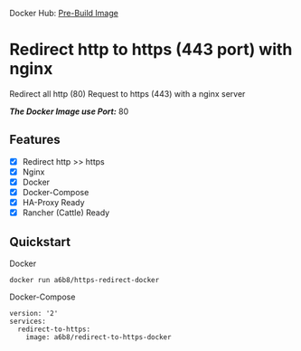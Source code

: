Docker Hub: [Pre-Build Image](https://hub.docker.com/r/a6b8/redirect-to-https-docker/)

# Redirect http to https (443 port) with nginx
Redirect all http (80) Request to https (443) with a nginx server

***The Docker Image use Port:*** 80


## Features
- [x] Redirect http >> https
- [x] Nginx
- [x] Docker
- [x] Docker-Compose
- [x] HA-Proxy Ready
- [x] Rancher (Cattle) Ready

## Quickstart
Docker
```
docker run a6b8/https-redirect-docker
```

Docker-Compose
```
version: '2'
services:
  redirect-to-https:
    image: a6b8/redirect-to-https-docker
```

